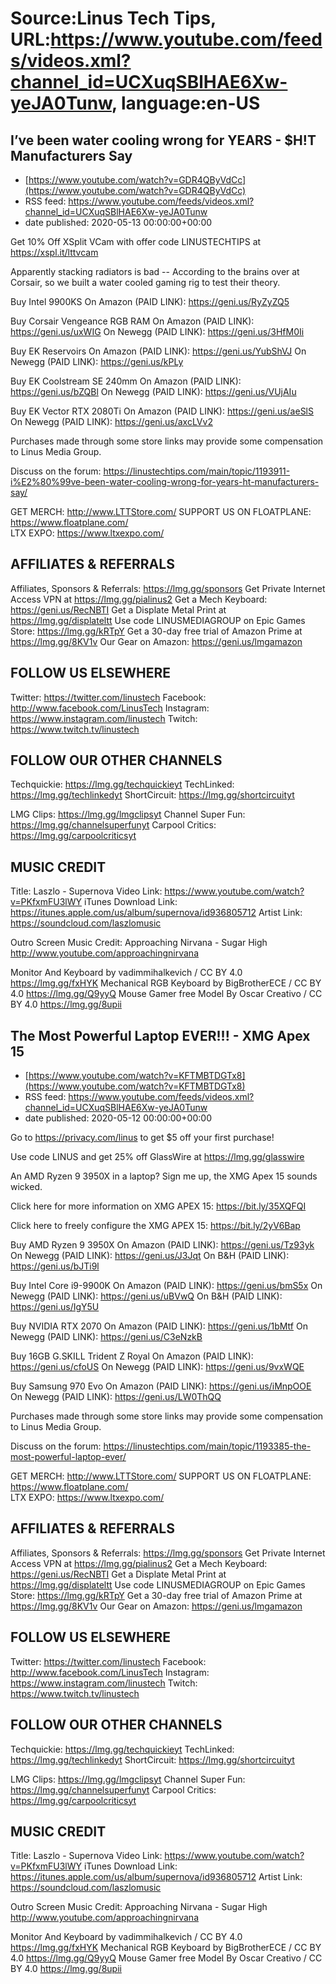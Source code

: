 # Source:Linus Tech Tips, URL:https://www.youtube.com/feeds/videos.xml?channel_id=UCXuqSBlHAE6Xw-yeJA0Tunw, language:en-US

## I’ve been water cooling wrong for YEARS - $H!T Manufacturers Say
 - [https://www.youtube.com/watch?v=GDR4QByVdCc](https://www.youtube.com/watch?v=GDR4QByVdCc)
 - RSS feed: https://www.youtube.com/feeds/videos.xml?channel_id=UCXuqSBlHAE6Xw-yeJA0Tunw
 - date published: 2020-05-13 00:00:00+00:00

Get 10% Off XSplit VCam with offer code LINUSTECHTIPS at https://xspl.it/lttvcam

Apparently stacking radiators is bad -- According to the brains over at Corsair, so we built a water cooled gaming rig to test their theory.

Buy Intel 9900KS
On Amazon (PAID LINK): https://geni.us/RyZyZQ5

Buy Corsair Vengeance RGB RAM
On Amazon (PAID LINK): https://geni.us/uxWIG
On Newegg (PAID LINK): https://geni.us/3HfM0Ii

Buy EK Reservoirs
On Amazon (PAID LINK): https://geni.us/YubShVJ
On Newegg (PAID LINK): https://geni.us/kPLy

Buy EK Coolstream SE 240mm
On Amazon (PAID LINK): https://geni.us/bZQBl
On Newegg (PAID LINK): https://geni.us/VUjAIu

Buy EK Vector RTX 2080Ti
On Amazon (PAID LINK): https://geni.us/aeSlS
On Newegg (PAID LINK): https://geni.us/axcLVv2

Purchases made through some store links may provide some compensation to Linus Media Group.

Discuss on the forum: https://linustechtips.com/main/topic/1193911-i%E2%80%99ve-been-water-cooling-wrong-for-years-ht-manufacturers-say/

GET MERCH: http://www.LTTStore.com/
SUPPORT US ON FLOATPLANE: https://www.floatplane.com/  
LTX EXPO: https://www.ltxexpo.com/   

AFFILIATES & REFERRALS
---------------------------------------------------
Affiliates, Sponsors & Referrals: https://lmg.gg/sponsors
Get Private Internet Access VPN at https://lmg.gg/pialinus2
Get a Mech Keyboard: https://geni.us/RecNBTI
Get a Displate Metal Print at https://lmg.gg/displateltt
Use code LINUSMEDIAGROUP on Epic Games Store: https://lmg.gg/kRTpY
Get a 30-day free trial of Amazon Prime at https://lmg.gg/8KV1v
Our Gear on Amazon: https://geni.us/lmgamazon
 
FOLLOW US ELSEWHERE
---------------------------------------------------  
Twitter: https://twitter.com/linustech
Facebook: http://www.facebook.com/LinusTech
Instagram: https://www.instagram.com/linustech
Twitch: https://www.twitch.tv/linustech

FOLLOW OUR OTHER CHANNELS
---------------------------------------------------  
Techquickie: https://lmg.gg/techquickieyt
TechLinked: https://lmg.gg/techlinkedyt
ShortCircuit: https://lmg.gg/shortcircuityt

LMG Clips: https://lmg.gg/lmgclipsyt
Channel Super Fun: https://lmg.gg/channelsuperfunyt
Carpool Critics: https://lmg.gg/carpoolcriticsyt

MUSIC CREDIT
---------------------------------------------------  
Title: Laszlo - Supernova
Video Link: https://www.youtube.com/watch?v=PKfxmFU3lWY
iTunes Download Link: https://itunes.apple.com/us/album/supernova/id936805712
Artist Link: https://soundcloud.com/laszlomusic

Outro Screen Music Credit: Approaching Nirvana - Sugar High http://www.youtube.com/approachingnirvana

Monitor And Keyboard by vadimmihalkevich / CC BY 4.0 https://lmg.gg/fxHYK 
Mechanical RGB Keyboard by BigBrotherECE / CC BY 4.0 https://lmg.gg/Q9yyQ 
Mouse Gamer free Model By Oscar Creativo / CC BY 4.0 https://lmg.gg/8upii

## The Most Powerful Laptop EVER!!! - XMG Apex 15
 - [https://www.youtube.com/watch?v=KFTMBTDGTx8](https://www.youtube.com/watch?v=KFTMBTDGTx8)
 - RSS feed: https://www.youtube.com/feeds/videos.xml?channel_id=UCXuqSBlHAE6Xw-yeJA0Tunw
 - date published: 2020-05-12 00:00:00+00:00

Go to https://privacy.com/linus ​to get $5 off your first purchase!

Use code LINUS and get 25% off GlassWire at https://lmg.gg/glasswire

An AMD Ryzen 9 3950X in a laptop? Sign me up, the XMG Apex 15 sounds wicked.

Click here for more information on XMG APEX 15: https://bit.ly/35XQFQI

Click here to freely configure the XMG APEX 15: https://bit.ly/2yV6Bap

Buy AMD Ryzen 9 3950X
On Amazon (PAID LINK): https://geni.us/Tz93yk
On Newegg (PAID LINK): https://geni.us/J3Jqt
On B&H (PAID LINK): https://geni.us/bJTi9l

Buy Intel Core i9-9900K
On Amazon (PAID LINK): https://geni.us/bmS5x
On Newegg (PAID LINK): https://geni.us/uBVwQ
On B&H (PAID LINK): https://geni.us/IgY5U

Buy NVIDIA RTX 2070
On Amazon (PAID LINK): https://geni.us/1bMtf
On Newegg (PAID LINK): https://geni.us/C3eNzkB

Buy 16GB G.SKILL Trident Z Royal
On Amazon (PAID LINK): https://geni.us/cfoUS
On Newegg (PAID LINK): https://geni.us/9vxWQE

Buy Samsung 970 Evo
On Amazon (PAID LINK): https://geni.us/iMnpOOE
On Newegg (PAID LINK): https://geni.us/LW0ThQQ

Purchases made through some store links may provide some compensation to Linus Media Group.

Discuss on the forum: https://linustechtips.com/main/topic/1193385-the-most-powerful-laptop-ever/

GET MERCH: http://www.LTTStore.com/
SUPPORT US ON FLOATPLANE: https://www.floatplane.com/  
LTX EXPO: https://www.ltxexpo.com/   

AFFILIATES & REFERRALS
---------------------------------------------------
Affiliates, Sponsors & Referrals: https://lmg.gg/sponsors
Get Private Internet Access VPN at https://lmg.gg/pialinus2
Get a Mech Keyboard: https://geni.us/RecNBTI
Get a Displate Metal Print at https://lmg.gg/displateltt
Use code LINUSMEDIAGROUP on Epic Games Store: https://lmg.gg/kRTpY
Get a 30-day free trial of Amazon Prime at https://lmg.gg/8KV1v
Our Gear on Amazon: https://geni.us/lmgamazon
 
FOLLOW US ELSEWHERE
---------------------------------------------------  
Twitter: https://twitter.com/linustech
Facebook: http://www.facebook.com/LinusTech
Instagram: https://www.instagram.com/linustech
Twitch: https://www.twitch.tv/linustech

FOLLOW OUR OTHER CHANNELS
---------------------------------------------------  
Techquickie: https://lmg.gg/techquickieyt
TechLinked: https://lmg.gg/techlinkedyt
ShortCircuit: https://lmg.gg/shortcircuityt

LMG Clips: https://lmg.gg/lmgclipsyt
Channel Super Fun: https://lmg.gg/channelsuperfunyt
Carpool Critics: https://lmg.gg/carpoolcriticsyt

MUSIC CREDIT
---------------------------------------------------  
Title: Laszlo - Supernova
Video Link: https://www.youtube.com/watch?v=PKfxmFU3lWY
iTunes Download Link: https://itunes.apple.com/us/album/supernova/id936805712
Artist Link: https://soundcloud.com/laszlomusic

Outro Screen Music Credit: Approaching Nirvana - Sugar High http://www.youtube.com/approachingnirvana

Monitor And Keyboard by vadimmihalkevich / CC BY 4.0 https://lmg.gg/fxHYK 
Mechanical RGB Keyboard by BigBrotherECE / CC BY 4.0 https://lmg.gg/Q9yyQ 
Mouse Gamer free Model By Oscar Creativo / CC BY 4.0 https://lmg.gg/8upii

